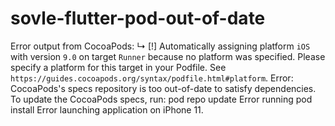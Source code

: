 # sovle-flutter-pod-out-of-date
Error output from CocoaPods: ↳      [!] Automatically assigning platform `iOS` with version `9.0` on target `Runner` because no platform was specified. Please specify a     platform for this target in your Podfile. See `https://guides.cocoapods.org/syntax/podfile.html#platform`.  Error: CocoaPods's specs repository is too out-of-date to satisfy dependencies. To update the CocoaPods specs, run:   pod repo update    Error running pod install Error launching application on iPhone 11.
